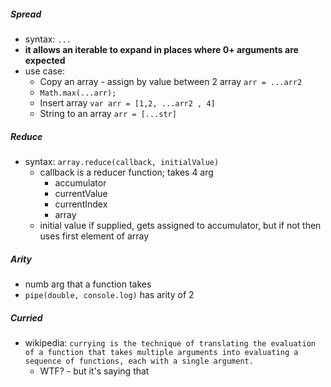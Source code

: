 <h5>Spread </h5>

- syntax: `...`
- **it allows an iterable to expand in places where 0+ arguments are expected**
- use case:
  - Copy an array - assign by value between 2 array `arr = ...arr2`
  - `Math.max(...arr);`
  - Insert array `var arr = [1,2, ...arr2 , 4]`
  - String to an array `arr = [...str]`
 
<h5> Reduce </h5>

- syntax: `array.reduce(callback, initialValue)`
  - callback is a reducer function; takes 4 arg
    - accumulator
    - currentValue
    - currentIndex
    - array
  - initial value if supplied, gets assigned to accumulator, but if not then uses first element of array

<h5> Arity </h5>

- numb arg that a function takes
- `pipe(double, console.log)` has arity of 2

<h5> Curried </h5>

- wikipedia: `currying is the technique of translating the evaluation of a function that takes multiple arguments into evaluating a sequence of functions, each with a single argument. ` 
  - WTF? - but it's saying that 
